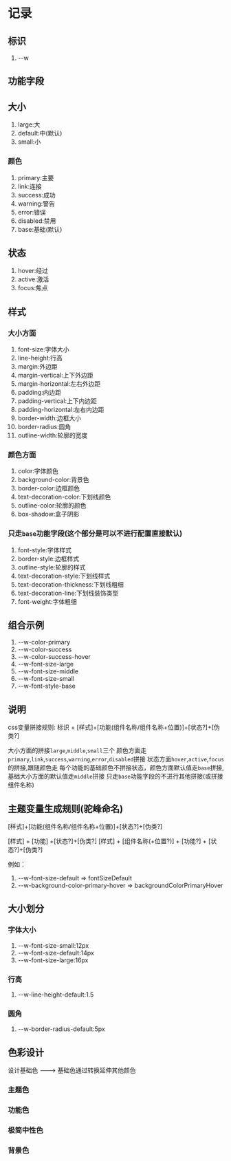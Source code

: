 # 记录

## 标识

1. --w

## 功能字段

## 大小

1. large:大
2. default:中(默认)
3. small:小

### 颜色

1. primary:主要
2. link:连接
3. success:成功
4. warning:警告
5. error:错误
6. disabled:禁用
7. base:基础(默认)

## 状态

1. hover:经过
2. active:激活
3. focus:焦点

## 样式

### 大小方面

1. font-size:字体大小
2. line-height:行高
3. margin:外边距
4. margin-vertical:上下外边距
5. margin-horizontal:左右外边距
6. padding:内边距
7. padding-vertical:上下内边距
8. padding-horizontal:左右内边距
9. border-width:边框大小
10. border-radius:圆角
11. outline-width:轮廓的宽度

### 颜色方面

1. color:字体颜色
2. background-color:背景色
3. border-color:边框颜色
4. text-decoration-color:下划线颜色
5. outline-color:轮廓的颜色
6. box-shadow:盒子阴影

### 只走`base`功能字段(这个部分是可以不进行配置直接默认)

1. font-style:字体样式
2. border-style:边框样式
3. outline-style:轮廓的样式
4. text-decoration-style:下划线样式
5. text-decoration-thickness:下划线粗细
6. text-decoration-line:下划线装饰类型
7. font-weight:字体粗细

## 组合示例

1. --w-color-primary
2. --w-color-success
3. --w-color-success-hover
4. --w-font-size-large
5. --w-font-size-middle
6. --w-font-size-small
7. --w-font-style-base

## 说明

css变量拼接规则: 标识 + [样式]+[功能(组件名称/组件名称+位置)]+[状态?]+[伪类?] 

大小方面的拼接`large`,`middle`,`small`三个
颜色方面走`primary`,`link`,`success`,`warning`,`error`,`disabled`拼接
状态方面`hover`,`active`,`focus`的拼接,跟随颜色走
每个功能的基础颜色不拼接状态，颜色方面默认值走`base`拼接,基础大小方面的默认值走`middle`拼接
只走`base`功能字段的不进行其他拼接(或拼接组件名称)

## 主题变量生成规则(驼峰命名)

[样式]+[功能(组件名称/组件名称+位置)]+[状态?]+[伪类?]

[样式] + [功能] +[状态?]+[伪类?]
[样式] + [组件名称(+位置?)] + [功能?] + [状态?]+[伪类?]


例如：

1. --w-font-size-default => fontSizeDefault
2. --w-background-color-primary-hover =>  backgroundColorPrimaryHover

## 大小划分

### 字体大小

1. --w-font-size-small:12px
2. --w-font-size-default:14px
3. --w-font-size-large:16px

### 行高

1. --w-line-height-default:1.5

### 圆角

1. --w-border-radius-default:5px

## 色彩设计

设计基础色 ---> 基础色通过转换延伸其他颜色

### 主题色

### 功能色

### 极简中性色

### 背景色
